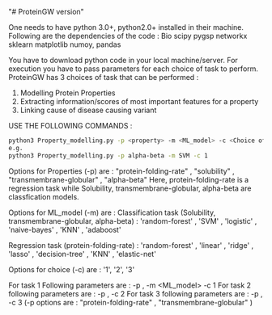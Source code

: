 "# ProteinGW version" 

One needs to have python 3.0+, python2.0+ installed in their machine. Following are the dependencies of the code :
Bio
scipy
pygsp
networkx
sklearn
matplotlib
numoy, pandas


You have to download python code in your local machine/server. For execution you have to pass parameters for each choice of task to perform.
ProteinGW has 3 choices of task that can be performed :
1. Modelling Protein Properties
2. Extracting information/scores of most important features for a property
3. Linking cause of disease causing variant


USE THE FOLLOWING COMMANDS :
```bash
python3 Property_modelling.py -p <property> -m <ML_model> -c <Choice of Task to perform>
e.g.
python3 Property_modelling.py -p alpha-beta -m SVM -c 1
```
Options for Properties (-p) are : "protein-folding-rate" , "solubility" , "transmembrane-globular" , "alpha-beta"
Here, protein-folding-rate is a regression task while Solubility, transmembrane-globular, alpha-beta are classfication models.

Options for ML_model (-m) are : 
Classification task (Solubility, transmembrane-globular, alpha-beta) : 
'random-forest' , 'SVM' , 'logistic' , 'naive-bayes' , 'KNN' , 'adaboost'

Regression task (protein-folding-rate) : 
'random-forest' , 'linear' , 'ridge' , 'lasso' , 'decision-tree' , 'KNN' , 'elastic-net'

Options for choice (-c) are : '1', '2', '3'

For task 1 Following parameters are : -p <property> , -m <ML_model> -c 1
For task 2 following parameters are : -p <property> , -c 2
For task 3 following parameters are : -p <property> , -c 3 (-p options are : "protein-folding-rate" , "transmembrane-globular" ) 

